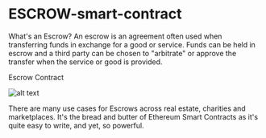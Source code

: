# ESCROW-smart-contract

What's an Escrow? 
An escrow is an agreement often used when transferring funds in exchange for a good or service. Funds can be held in escrow and a third party can be chosen to "arbitrate" or approve the transfer when the service or good is provided.

Escrow Contract

![alt text](https://res.cloudinary.com/divzjiip8/image/upload/v1526784126/rlummazk4f0fycevsvbu.png)

There are many use cases for Escrows across real estate, charities and marketplaces. It's the bread and butter of Ethereum Smart Contracts as it's quite easy to write, and yet, so powerful. 
